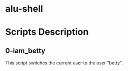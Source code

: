 # alu-shell

# Scripts Description

## 0-iam_betty
This script switches the current user to the user "betty".

